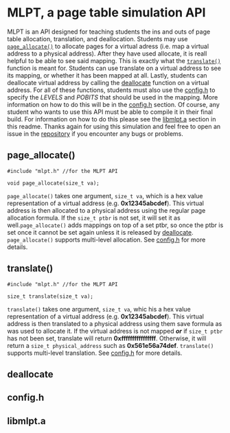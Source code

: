 # MLPT, a page table simulation API

MLPT is an API designed for teaching students the ins and outs of page table allocation, translation, and deallocation. Students may use [`page_allocate()`](#page_allocate) to allocate pages for a virtual adress (i.e. map a virtual address to a physical address). After they have used allocate, it is reall helpful to be able to see said mapping. This is exactly what the [`translate()`](#translate) function is meant for. Students can use translate on a virtual address to see its mapping, or whether it has been mapped at all. Lastly, students can deallocate virtual address by calling the [deallocate](#deallocate) function on a virtual address. For all of these functions, students must also use the [config.h](#config.h) to specify the _LEVELS_ and _POBITS_ that should be used in the mapping. More information on how to do this will be in the [config.h]("config.h) section. Of course, any student who wants to use this API must be able to compile it in their final build. For information on how to do this please see the [libmlpt.a](#libmlpt.a) section in this readme. Thanks again for using this simulation and feel free to open an issue in the [repository](https://github.com/vpq5kd/pagetable?tab=readme-ov-file#page_allocate) if you encounter any bugs or problems.

## page\_allocate()
```
#include "mlpt.h" //for the MLPT API

void page_allocate(size_t va);
```
`page_allocate()` takes one argument, `size_t va`, which is a hex value representation of a virtual address (e.g. **0x12345abcdef**). This virtual address is then allocated to a physical address using the regular page allocation formula. If the `size_t ptbr` is not set, it will set it as well.`page_allocate()` adds mappings on top of a set ptbr, so once the ptbr is set once it cannot be set again unless it is released by [deallocate](#deallocate). `page_allocate()` supports multi-level allocation. See [config.h](#config.h) for more details.

## translate()
```
#include "mlpt.h" //for the MLPT API

size_t translate(size_t va);
```
`translate()` takes one argument, `size_t va`, whic his a hex value representation of a virtual address (e.g. **0x12345abcdef**). This virtual address is then translated to a physical address using them save formula as was used to allocate it. If the virtual address is not mapped ***or*** if `size_t ptbr` has not been set, translate will return **0xffffffffffffffff**. Otherwise, it will return a `size_t physical_address` such as **0x561e56a74def**. `translate()` supports multi-level translation. See [config.h](#config.h) for more details.
 
## deallocate

## config.h

## libmlpt.a
